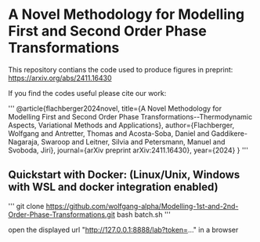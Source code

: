 # A Novel Methodology for Modelling First and Second Order Phase Transformations

This repository contians the code used to produce figures in preprint: https://arxiv.org/abs/2411.16430

If you find the codes useful please cite our work: 

'''
@article{flachberger2024novel,
  title={A Novel Methodology for Modelling First and Second Order Phase Transformations--Thermodynamic Aspects, Variational Methods and Applications},
  author={Flachberger, Wolfgang and Antretter, Thomas and Acosta-Soba, Daniel and Gaddikere-Nagaraja, Swaroop and Leitner, Silvia and Petersmann, Manuel and Svoboda, Jiri},
  journal={arXiv preprint arXiv:2411.16430},
  year={2024}
}
'''

## Quickstart with Docker: (Linux/Unix, Windows with WSL and docker integration enabled)

''' 
git clone https://github.com/wolfgang-alpha/Modelling-1st-and-2nd-Order-Phase-Transformations.git 
bash batch.sh 
''' 

open the displayed url "http://127.0.0.1:8888/lab?token=..." in a browser 
